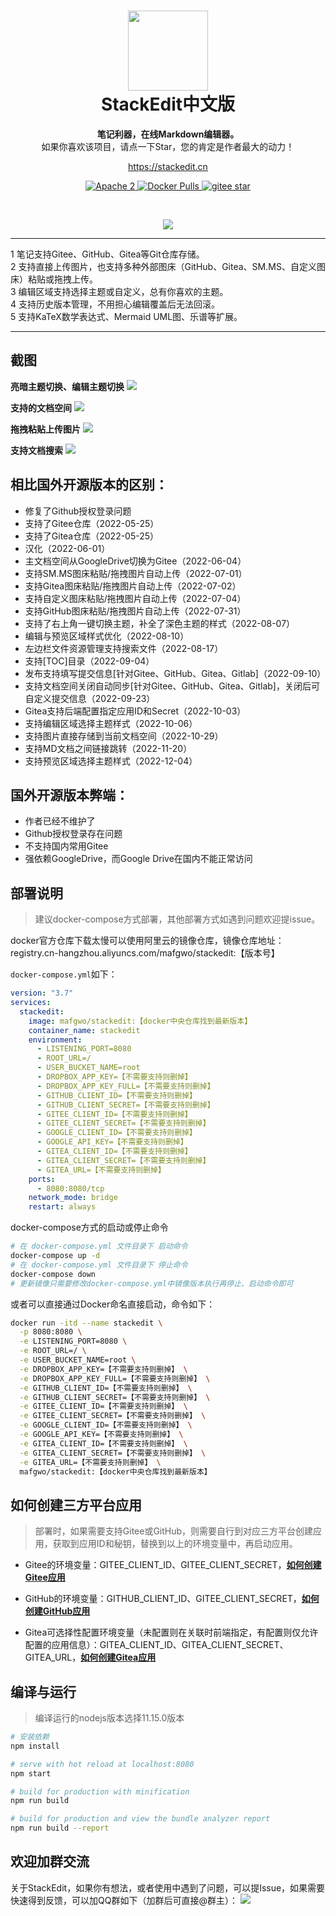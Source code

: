<h1 align="center" style="text-align:center;">
<img src="chrome-app/icon-512.png" width="128" />
<br />
StackEdit中文版
</h1>
<p align="center">
	<strong>笔记利器，在线Markdown编辑器。</strong><br>
  如果你喜欢该项目，请点一下Star，您的肯定是作者最大的动力！
</p>
<p align="center">
	<a href="https://stackedit.cn/">https://stackedit.cn</a>
</p>
<p align="center">
    <a target="_blank" href="https://www.apache.org/licenses/LICENSE-2.0.txt">
		<img src="https://img.shields.io/:license-Apache2-blue.svg" alt="Apache 2" />
	</a>
    <a target="_blank" href="https://hub.docker.com/r/mafgwo/stackedit">
		<img src="https://img.shields.io/docker/pulls/mafgwo/stackedit.svg" alt="Docker Pulls" />
	</a>
    <a target="_blank" href='https://gitee.com/mafgwo/stackedit/stargazers'>
		<img src='https://gitee.com/mafgwo/stackedit/badge/star.svg' alt='gitee star'/>
	</a>
</p>
<br/>
<p align="center">
	<a target="_blank" href="https://jq.qq.com/?_wv=1027&k=wUSCNqmN">
	<img src="https://img.shields.io/badge/QQ交流群-703187410-orange"/></a>
</p>
<hr />
1 笔记支持Gitee、GitHub、Gitea等Git仓库存储。<br>
2 支持直接上传图片，也支持多种外部图床（GitHub、Gitea、SM.MS、自定义图床）粘贴或拖拽上传。<br>
3 编辑区域支持选择主题或自定义，总有你喜欢的主题。<br>
4 支持历史版本管理，不用担心编辑覆盖后无法回滚。<br>
5 支持KaTeX数学表达式、Mermaid UML图、乐谱等扩展。
<hr />

## 截图

**亮暗主题切换、编辑主题切换**
![](./images/theme.gif)

**支持的文档空间**
![](./images/workspace.png)

**拖拽粘贴上传图片**
![](./images/uploadimg.gif)

**支持文档搜索**
![](./images/search.gif)

## 相比国外开源版本的区别：
- 修复了Github授权登录问题
- 支持了Gitee仓库（2022-05-25）
- 支持了Gitea仓库（2022-05-25）
- 汉化（2022-06-01）
- 主文档空间从GoogleDrive切换为Gitee（2022-06-04）
- 支持SM.MS图床粘贴/拖拽图片自动上传（2022-07-01）
- 支持Gitea图床粘贴/拖拽图片自动上传（2022-07-02）
- 支持自定义图床粘贴/拖拽图片自动上传（2022-07-04）
- 支持GitHub图床粘贴/拖拽图片自动上传（2022-07-31）
- 支持了右上角一键切换主题，补全了深色主题的样式（2022-08-07）
- 编辑与预览区域样式优化（2022-08-10）
- 左边栏文件资源管理支持搜索文件（2022-08-17）
- 支持[TOC]目录（2022-09-04）
- 发布支持填写提交信息[针对Gitee、GitHub、Gitea、Gitlab]（2022-09-10）
- 支持文档空间关闭自动同步[针对Gitee、GitHub、Gitea、Gitlab]，关闭后可自定义提交信息（2022-09-23）
- Gitea支持后端配置指定应用ID和Secret（2022-10-03）
- 支持编辑区域选择主题样式（2022-10-06）
- 支持图片直接存储到当前文档空间（2022-10-29）
- 支持MD文档之间链接跳转（2022-11-20）
- 支持预览区域选择主题样式（2022-12-04）

## 国外开源版本弊端：
- 作者已经不维护了
- Github授权登录存在问题
- 不支持国内常用Gitee
- 强依赖GoogleDrive，而Google Drive在国内不能正常访问

## 部署说明
> 建议docker-compose方式部署，其他部署方式如遇到问题欢迎提issue。

docker官方仓库下载太慢可以使用阿里云的镜像仓库，镜像仓库地址：registry.cn-hangzhou.aliyuncs.com/mafgwo/stackedit:【版本号】

`docker-compose.yml`如下：

```yaml
version: "3.7"
services:
  stackedit:
    image: mafgwo/stackedit:【docker中央仓库找到最新版本】
    container_name: stackedit
    environment:
      - LISTENING_PORT=8080
      - ROOT_URL=/
      - USER_BUCKET_NAME=root
      - DROPBOX_APP_KEY=【不需要支持则删掉】
      - DROPBOX_APP_KEY_FULL=【不需要支持则删掉】
      - GITHUB_CLIENT_ID=【不需要支持则删掉】
      - GITHUB_CLIENT_SECRET=【不需要支持则删掉】
      - GITEE_CLIENT_ID=【不需要支持则删掉】
      - GITEE_CLIENT_SECRET=【不需要支持则删掉】
      - GOOGLE_CLIENT_ID=【不需要支持则删掉】
      - GOOGLE_API_KEY=【不需要支持则删掉】
      - GITEA_CLIENT_ID=【不需要支持则删掉】
      - GITEA_CLIENT_SECRET=【不需要支持则删掉】
      - GITEA_URL=【不需要支持则删掉】
    ports:
      - 8080:8080/tcp
    network_mode: bridge
    restart: always
```

docker-compose方式的启动或停止命令
```bash
# 在 docker-compose.yml 文件目录下 启动命令 
docker-compose up -d
# 在 docker-compose.yml 文件目录下 停止命令 
docker-compose down
# 更新镜像只需要修改docker-compose.yml中镜像版本执行再停止、启动命令即可
```

或者可以直接通过Docker命名直接启动，命令如下：

```bash
docker run -itd --name stackedit \
  -p 8080:8080 \
  -e LISTENING_PORT=8080 \
  -e ROOT_URL=/ \
  -e USER_BUCKET_NAME=root \
  -e DROPBOX_APP_KEY=【不需要支持则删掉】 \
  -e DROPBOX_APP_KEY_FULL=【不需要支持则删掉】 \
  -e GITHUB_CLIENT_ID=【不需要支持则删掉】 \
  -e GITHUB_CLIENT_SECRET=【不需要支持则删掉】 \
  -e GITEE_CLIENT_ID=【不需要支持则删掉】 \
  -e GITEE_CLIENT_SECRET=【不需要支持则删掉】 \
  -e GOOGLE_CLIENT_ID=【不需要支持则删掉】 \
  -e GOOGLE_API_KEY=【不需要支持则删掉】 \
  -e GITEA_CLIENT_ID=【不需要支持则删掉】 \
  -e GITEA_CLIENT_SECRET=【不需要支持则删掉】 \
  -e GITEA_URL=【不需要支持则删掉】 \
  mafgwo/stackedit:【docker中央仓库找到最新版本】

```

## 如何创建三方平台应用
> 部署时，如果需要支持Gitee或GitHub，则需要自行到对应三方平台创建应用，获取到应用ID和秘钥，替换到以上的环境变量中，再启动应用。

- Gitee的环境变量：GITEE_CLIENT_ID、GITEE_CLIENT_SECRET，**[如何创建Gitee应用](./docs/部署之Gitee应用创建.md)**

- GitHub的环境变量：GITHUB_CLIENT_ID、GITEE_CLIENT_SECRET，**[如何创建GitHub应用](./docs/部署之GitHub应用创建.md)**

- Gitea可选择性配置环境变量（未配置则在关联时前端指定，有配置则仅允许配置的应用信息）：GITEA_CLIENT_ID、GITEA_CLIENT_SECRET、GITEA_URL，**[如何创建Gitea应用](./docs/部署之Gitea应用创建.md)**


## 编译与运行
> 编译运行的nodejs版本选择11.15.0版本

```bash
# 安装依赖
npm install

# serve with hot reload at localhost:8080
npm start

# build for production with minification
npm run build

# build for production and view the bundle analyzer report
npm run build --report
```

## 欢迎加群交流
关于StackEdit，如果你有想法，或者使用中遇到了问题，可以提Issue，如果需要快速得到反馈，可以加QQ群如下（加群后可直接@群主）：
![](./images/qq.jpeg)
